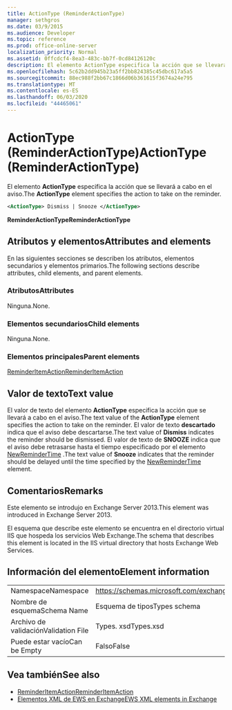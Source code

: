 ```yaml
---
title: ActionType (ReminderActionType)
manager: sethgros
ms.date: 03/9/2015
ms.audience: Developer
ms.topic: reference
ms.prod: office-online-server
localization_priority: Normal
ms.assetid: 0ffcdcf4-8ea3-483c-bb7f-0cd84126120c
description: El elemento ActionType especifica la acción que se llevará a cabo en el aviso.
ms.openlocfilehash: 5c62b2dd945b23a5ff2bb824385c45dbc617a5a5
ms.sourcegitcommit: 88ec988f2bb67c1866d06b361615f3674a24e795
ms.translationtype: MT
ms.contentlocale: es-ES
ms.lasthandoff: 06/03/2020
ms.locfileid: "44465061"
---
```

# <a name="actiontype-reminderactiontype"></a><span data-ttu-id="a0584-103">ActionType (ReminderActionType)</span><span class="sxs-lookup"><span data-stu-id="a0584-103">ActionType (ReminderActionType)</span></span>

<span data-ttu-id="a0584-104">El elemento **ActionType** especifica la acción que se llevará a cabo en el aviso.</span><span class="sxs-lookup"><span data-stu-id="a0584-104">The **ActionType** element specifies the action to take on the reminder.</span></span> 
  
```XML
<ActionType> Dismiss | Snooze </ActionType>
```

 <span data-ttu-id="a0584-105">**ReminderActionType**</span><span class="sxs-lookup"><span data-stu-id="a0584-105">**ReminderActionType**</span></span>
## <a name="attributes-and-elements"></a><span data-ttu-id="a0584-106">Atributos y elementos</span><span class="sxs-lookup"><span data-stu-id="a0584-106">Attributes and elements</span></span>

<span data-ttu-id="a0584-107">En las siguientes secciones se describen los atributos, elementos secundarios y elementos primarios.</span><span class="sxs-lookup"><span data-stu-id="a0584-107">The following sections describe attributes, child elements, and parent elements.</span></span>
  
### <a name="attributes"></a><span data-ttu-id="a0584-108">Atributos</span><span class="sxs-lookup"><span data-stu-id="a0584-108">Attributes</span></span>

<span data-ttu-id="a0584-109">Ninguna.</span><span class="sxs-lookup"><span data-stu-id="a0584-109">None.</span></span>
  
### <a name="child-elements"></a><span data-ttu-id="a0584-110">Elementos secundarios</span><span class="sxs-lookup"><span data-stu-id="a0584-110">Child elements</span></span>

<span data-ttu-id="a0584-111">Ninguna.</span><span class="sxs-lookup"><span data-stu-id="a0584-111">None.</span></span>
  
### <a name="parent-elements"></a><span data-ttu-id="a0584-112">Elementos principales</span><span class="sxs-lookup"><span data-stu-id="a0584-112">Parent elements</span></span>

[<span data-ttu-id="a0584-113">ReminderItemAction</span><span class="sxs-lookup"><span data-stu-id="a0584-113">ReminderItemAction</span></span>](reminderitemaction.md)
  
## <a name="text-value"></a><span data-ttu-id="a0584-114">Valor de texto</span><span class="sxs-lookup"><span data-stu-id="a0584-114">Text value</span></span>

<span data-ttu-id="a0584-115">El valor de texto del elemento **ActionType** especifica la acción que se llevará a cabo en el aviso.</span><span class="sxs-lookup"><span data-stu-id="a0584-115">The text value of the **ActionType** element specifies the action to take on the reminder.</span></span> <span data-ttu-id="a0584-116">El valor de texto **descartado** indica que el aviso debe descartarse.</span><span class="sxs-lookup"><span data-stu-id="a0584-116">The text value of **Dismiss** indicates the reminder should be dismissed.</span></span> <span data-ttu-id="a0584-117">El valor de texto de **SNOOZE** indica que el aviso debe retrasarse hasta el tiempo especificado por el elemento [NewReminderTime](newremindertime.md) .</span><span class="sxs-lookup"><span data-stu-id="a0584-117">The text value of **Snooze** indicates that the reminder should be delayed until the time specified by the [NewReminderTime](newremindertime.md) element.</span></span> 
  
## <a name="remarks"></a><span data-ttu-id="a0584-118">Comentarios</span><span class="sxs-lookup"><span data-stu-id="a0584-118">Remarks</span></span>

<span data-ttu-id="a0584-119">Este elemento se introdujo en Exchange Server 2013.</span><span class="sxs-lookup"><span data-stu-id="a0584-119">This element was introduced in Exchange Server 2013.</span></span>
  
<span data-ttu-id="a0584-120">El esquema que describe este elemento se encuentra en el directorio virtual IIS que hospeda los servicios Web Exchange.</span><span class="sxs-lookup"><span data-stu-id="a0584-120">The schema that describes this element is located in the IIS virtual directory that hosts Exchange Web Services.</span></span>
  
## <a name="element-information"></a><span data-ttu-id="a0584-121">Información del elemento</span><span class="sxs-lookup"><span data-stu-id="a0584-121">Element information</span></span>

|||
|:-----|:-----|
|<span data-ttu-id="a0584-122">Namespace</span><span class="sxs-lookup"><span data-stu-id="a0584-122">Namespace</span></span>  <br/> |https://schemas.microsoft.com/exchange/services/2006/types  <br/> |
|<span data-ttu-id="a0584-123">Nombre de esquema</span><span class="sxs-lookup"><span data-stu-id="a0584-123">Schema Name</span></span>  <br/> |<span data-ttu-id="a0584-124">Esquema de tipos</span><span class="sxs-lookup"><span data-stu-id="a0584-124">Types schema</span></span>  <br/> |
|<span data-ttu-id="a0584-125">Archivo de validación</span><span class="sxs-lookup"><span data-stu-id="a0584-125">Validation File</span></span>  <br/> |<span data-ttu-id="a0584-126">Types. xsd</span><span class="sxs-lookup"><span data-stu-id="a0584-126">Types.xsd</span></span>  <br/> |
|<span data-ttu-id="a0584-127">Puede estar vacío</span><span class="sxs-lookup"><span data-stu-id="a0584-127">Can be Empty</span></span>  <br/> |<span data-ttu-id="a0584-128">Falso</span><span class="sxs-lookup"><span data-stu-id="a0584-128">False</span></span>  <br/> |
   
## <a name="see-also"></a><span data-ttu-id="a0584-129">Vea también</span><span class="sxs-lookup"><span data-stu-id="a0584-129">See also</span></span>

- [<span data-ttu-id="a0584-130">ReminderItemAction</span><span class="sxs-lookup"><span data-stu-id="a0584-130">ReminderItemAction</span></span>](reminderitemaction.md)
- [<span data-ttu-id="a0584-131">Elementos XML de EWS en Exchange</span><span class="sxs-lookup"><span data-stu-id="a0584-131">EWS XML elements in Exchange</span></span>](ews-xml-elements-in-exchange.md)

